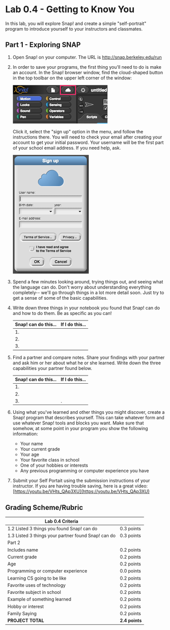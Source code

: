 # Lab 0.4 - Getting to Know You

In this lab, you will explore Snap! and create a simple "self-portrait" program to introduce yourself to your instructors and classmates.

## Part 1 - Exploring SNAP

1. Open Snap! on your computer.  The URL is http://snap.berkeley.edu/run

2.	In order to save your programs, the first thing you'll need to do is make an account. In the Snap! browser window, find the cloud-shaped button in the top toolbar on the upper left corner of the window:

    <img src="SnapCloud.png"  />

    Click it, select the "sign up" option in the menu, and follow the instructions there. You will need to check your email after creating your account to get your initial password.  Your username will be the first part of your school email address.  If you need help, ask.

    <img src="SnapSignUp.png"  />

3. Spend a few minutes looking around, trying things out, and seeing what the language can do. Don't worry about understanding everything completely-- we'll go through things in a lot more detail soon. Just try to get a sense of some of the basic capabilities.

4. Write down three things in your notebook you found that Snap! can do and how to do them. Be as specific as you can!

     | Snap! can do this...| If I do this... |
     | --- | --- |
     | 1.  |     |
     | 2.  |     |
     | 3.  |   |

5. Find a partner and compare notes.  Share your findings with your partner and ask him or her about what he or she learned.  Write down the three capabilities your partner found below.

     | Snap! can do this... | If I do this... |
     | --- | --- |
     | 1.  |     |
     | 2.  |     |
     | 3.  | .   |

6. Using what you've learned and other things you might discover, create a Snap! program that describes yourself. This can take whatever form and use whatever Snap! tools and blocks you want. Make sure that somehow, at some point in your program you show the following information:
    * Your name
    * Your current grade
    * Your age
    * Your favorite class in school
    * One of your hobbies or interests
    * Any previous programming or computer experience you have

7. Submit your Self Portait using the submission instructions of your instructor. If you are having trouble saving, here is a great video:  [https://youtu.be/VHts_QAp3XU](https://youtu.be/VHts_QAp3XU)
   
## Grading Scheme/Rubric

| **Lab 0.4 Criteria**                   |         |
| -------------------------------------- | -------------- |
| 1.2 Listed 3 things you found Snap! can do                     | 0.3 points     |
| 1.3 Listed 3 things your partner found Snap! can do            | 0.3 points     |
| Part 2                                                        |                |
| Includes name                                                 | 0.2 points     |
| Current grade                                                 | 0.2 points     |
| Age                                                           | 0.2 points     |
| Programming or computer experience                            | 0.0 points     |
| Learning CS going to be like                                  | 0.2 points     |
| Favorite uses of technology                                   | 0.2 points     |
| Favorite subject in school                                    | 0.2 points     |
| Example of something learned                                  | 0.2 points     |
| Hobby or interest                                             | 0.2 points     |
| Family Saying                                                 | 0.2 points     |
| **PROJECT TOTAL**                                             | **2.4 points** |

